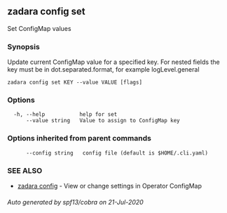 ## zadara config set

Set ConfigMap values

### Synopsis

Update current ConfigMap value for a specified key. For nested fields the key must be in dot.separated.format, for example logLevel.general

```
zadara config set KEY --value VALUE [flags]
```

### Options

```
  -h, --help           help for set
      --value string   Value to assign to ConfigMap key
```

### Options inherited from parent commands

```
      --config string   config file (default is $HOME/.cli.yaml)
```

### SEE ALSO

* [zadara config](zadara_config.md)	 - View or change settings in Operator ConfigMap

###### Auto generated by spf13/cobra on 21-Jul-2020
